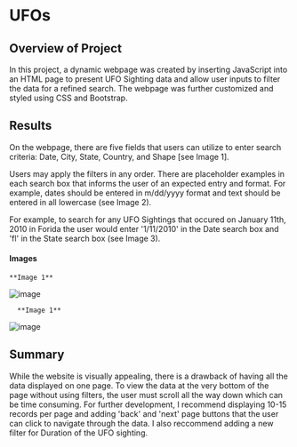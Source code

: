 # UFOs

## Overview of Project
In this project, a dynamic webpage was created by inserting JavaScript into an HTML page to present UFO Sighting data and allow user inputs to filter the data for a refined search. The webpage was further customized and styled using CSS and Bootstrap.  

## Results
On the webpage, there are five fields that users can utilize to enter search criteria: Date, City, State, Country, and Shape [see Image 1]. 

Users may apply the filters in any order. There are placeholder examples in each search box that informs the user of an expected entry and format. For example, dates should be entered in m/dd/yyyy format and text should be entered in all lowercase (see Image 2).   

For example, to search for any UFO Sightings that occured on January 11th, 2010 in Forida the user would enter '1/11/2010' in the Date search box and 'fl' in the State search box (see Image 3). 

#### Images

    **Image 1**
  ![image]([[https://github.com/lucymccanna/UFOs/blob/main/static/images/UFOhomepage.png](https://github.com/lucymccanna/UFOs/blob/ff22d5d55e3e84191928c4e6862170003341c72c/static/images/UFOhomepage.png)])
  
      **Image 1**
  ![image]([https://github.com/lucymccanna/UFOs/blob/main/static/images/UFOhomepage.png])


## Summary

While the website is visually appealing, there is a drawback of having all the data displayed on one page. To view the data at the very bottom of the page without using filters, the user must scroll all the way down which can be time consuming. For further development, I recommend displaying 10-15 records per page and adding 'back' and 'next' page buttons that the user can click to navigate through the data. I also reccommend adding a new filter for Duration of the UFO sighting. 
